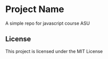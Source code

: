 # Project Name

A simple repo for javascript course ASU

## License

This project is licensed under the MIT License
